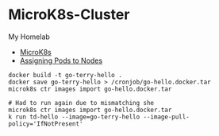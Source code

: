 # MicroK8s-Cluster
My Homelab
- [MicroK8s](https://microk8s.io/docs/getting-started)
- [Assigning Pods to Nodes](https://kubernetes.io/docs/concepts/scheduling-eviction/assign-pod-node/#nodeselector)
```
docker build -t go-terry-hello .
docker save go-terry-hello > /cronjob/go-hello.docker.tar
microk8s ctr images import go-hello.docker.tar 

# Had to run again due to mismatching she
microk8s ctr images import go-hello.docker.tar 
k run td-hello --image=go-terry-hello --image-pull-policy='IfNotPresent'
```

